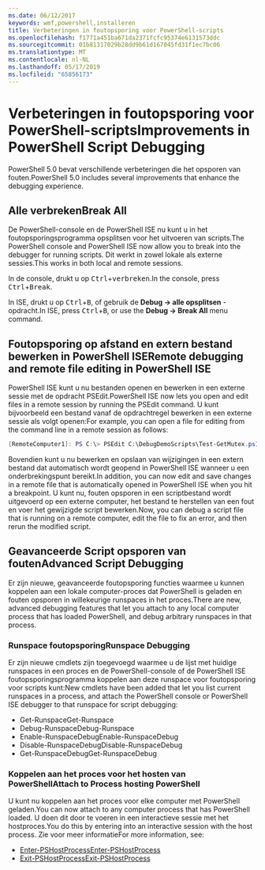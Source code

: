 ```yaml
---
ms.date: 06/12/2017
keywords: wmf,powershell,installeren
title: Verbeteringen in foutopsporing voor PowerShell-scripts
ms.openlocfilehash: f1771a451ba671da2371fcfc95374e6131573ddc
ms.sourcegitcommit: 01b81317029b28dd9b61d167045fd31f1ec7bc06
ms.translationtype: MT
ms.contentlocale: nl-NL
ms.lasthandoff: 05/17/2019
ms.locfileid: "65856173"
---
```

# <a name="improvements-in-powershell-script-debugging"></a><span data-ttu-id="63783-103">Verbeteringen in foutopsporing voor PowerShell-scripts</span><span class="sxs-lookup"><span data-stu-id="63783-103">Improvements in PowerShell Script Debugging</span></span>

<span data-ttu-id="63783-104">PowerShell 5.0 bevat verschillende verbeteringen die het opsporen van fouten.</span><span class="sxs-lookup"><span data-stu-id="63783-104">PowerShell 5.0 includes several improvements that enhance the debugging experience.</span></span>

## <a name="break-all"></a><span data-ttu-id="63783-105">Alle verbreken</span><span class="sxs-lookup"><span data-stu-id="63783-105">Break All</span></span>

<span data-ttu-id="63783-106">De PowerShell-console en de PowerShell ISE nu kunt u in het foutopsporingsprogramma opsplitsen voor het uitvoeren van scripts.</span><span class="sxs-lookup"><span data-stu-id="63783-106">The PowerShell console and PowerShell ISE now allow you to break into the debugger for running scripts.</span></span> <span data-ttu-id="63783-107">Dit werkt in zowel lokale als externe sessies.</span><span class="sxs-lookup"><span data-stu-id="63783-107">This works in both local and remote sessions.</span></span>

<span data-ttu-id="63783-108">In de console, drukt u op <kbd>Ctrl</kbd>+<kbd>verbreken</kbd>.</span><span class="sxs-lookup"><span data-stu-id="63783-108">In the console, press <kbd>Ctrl</kbd>+<kbd>Break</kbd>.</span></span>

<span data-ttu-id="63783-109">In ISE, drukt u op <kbd>Ctrl</kbd>+<kbd>B</kbd>, of gebruik de **Debug -> alle opsplitsen** -opdracht.</span><span class="sxs-lookup"><span data-stu-id="63783-109">In ISE, press <kbd>Ctrl</kbd>+<kbd>B</kbd>, or use the **Debug -> Break All** menu command.</span></span>

## <a name="remote-debugging-and-remote-file-editing-in-powershell-ise"></a><span data-ttu-id="63783-110">Foutopsporing op afstand en extern bestand bewerken in PowerShell ISE</span><span class="sxs-lookup"><span data-stu-id="63783-110">Remote debugging and remote file editing in PowerShell ISE</span></span>

<span data-ttu-id="63783-111">PowerShell ISE kunt u nu bestanden openen en bewerken in een externe sessie met de opdracht PSEdit.</span><span class="sxs-lookup"><span data-stu-id="63783-111">PowerShell ISE now lets you open and edit files in a remote session by running the PSEdit command.</span></span>
<span data-ttu-id="63783-112">U kunt bijvoorbeeld een bestand vanaf de opdrachtregel bewerken in een externe sessie als volgt openen:</span><span class="sxs-lookup"><span data-stu-id="63783-112">For example, you can open a file for editing from the command line in a remote session as follows:</span></span>

```powershell
[RemoteComputer1]: PS C:\> PSEdit C:\DebugDemoScripts\Test-GetMutex.ps1
```

<span data-ttu-id="63783-113">Bovendien kunt u nu bewerken en opslaan van wijzigingen in een extern bestand dat automatisch wordt geopend in PowerShell ISE wanneer u een onderbrekingspunt bereikt.</span><span class="sxs-lookup"><span data-stu-id="63783-113">In addition, you can now edit and save changes in a remote file that is automatically opened in PowerShell ISE when you hit a breakpoint.</span></span> <span data-ttu-id="63783-114">U kunt nu, fouten opsporen in een scriptbestand wordt uitgevoerd op een externe computer, het bestand te herstellen van een fout en voer het gewijzigde script bewerken.</span><span class="sxs-lookup"><span data-stu-id="63783-114">Now, you can debug a script file that is running on a remote computer, edit the file to fix an error, and then rerun the modified script.</span></span>

## <a name="advanced-script-debugging"></a><span data-ttu-id="63783-115">Geavanceerde Script opsporen van fouten</span><span class="sxs-lookup"><span data-stu-id="63783-115">Advanced Script Debugging</span></span>

<span data-ttu-id="63783-116">Er zijn nieuwe, geavanceerde foutopsporing functies waarmee u kunnen koppelen aan een lokale computer-proces dat PowerShell is geladen en fouten opsporen in willekeurige runspaces in het proces.</span><span class="sxs-lookup"><span data-stu-id="63783-116">There are new, advanced debugging features that let you attach to any local computer process that has loaded PowerShell, and debug arbitrary runspaces in that process.</span></span>

### <a name="runspace-debugging"></a><span data-ttu-id="63783-117">Runspace foutopsporing</span><span class="sxs-lookup"><span data-stu-id="63783-117">Runspace Debugging</span></span>

<span data-ttu-id="63783-118">Er zijn nieuwe cmdlets zijn toegevoegd waarmee u de lijst met huidige runspaces in een proces en de PowerShell-console of de PowerShell ISE foutopsporingsprogramma koppelen aan deze runspace voor foutopsporing voor scripts kunt:</span><span class="sxs-lookup"><span data-stu-id="63783-118">New cmdlets have been added that let you list current runspaces in a process, and attach the PowerShell console or PowerShell ISE debugger to that runspace for script debugging:</span></span>

- <span data-ttu-id="63783-119">Get-Runspace</span><span class="sxs-lookup"><span data-stu-id="63783-119">Get-Runspace</span></span>
- <span data-ttu-id="63783-120">Debug-Runspace</span><span class="sxs-lookup"><span data-stu-id="63783-120">Debug-Runspace</span></span>
- <span data-ttu-id="63783-121">Enable-RunspaceDebug</span><span class="sxs-lookup"><span data-stu-id="63783-121">Enable-RunspaceDebug</span></span>
- <span data-ttu-id="63783-122">Disable-RunspaceDebug</span><span class="sxs-lookup"><span data-stu-id="63783-122">Disable-RunspaceDebug</span></span>
- <span data-ttu-id="63783-123">Get-RunspaceDebug</span><span class="sxs-lookup"><span data-stu-id="63783-123">Get-RunspaceDebug</span></span>

### <a name="attach-to-process-hosting-powershell"></a><span data-ttu-id="63783-124">Koppelen aan het proces voor het hosten van PowerShell</span><span class="sxs-lookup"><span data-stu-id="63783-124">Attach to Process hosting PowerShell</span></span>

<span data-ttu-id="63783-125">U kunt nu koppelen aan het proces voor elke computer met PowerShell geladen.</span><span class="sxs-lookup"><span data-stu-id="63783-125">You can now attach to any computer process that has PowerShell loaded.</span></span> <span data-ttu-id="63783-126">U doen dit door te voeren in een interactieve sessie met het hostproces.</span><span class="sxs-lookup"><span data-stu-id="63783-126">You do this by entering into an interactive session with the host process.</span></span> <span data-ttu-id="63783-127">Zie voor meer informatie</span><span class="sxs-lookup"><span data-stu-id="63783-127">For more information, see:</span></span>

- [<span data-ttu-id="63783-128">Enter-PSHostProcess</span><span class="sxs-lookup"><span data-stu-id="63783-128">Enter-PSHostProcess</span></span>](/powershell/module/Microsoft.PowerShell.Core/Enter-PSHostProcess)
- [<span data-ttu-id="63783-129">Exit-PSHostProcess</span><span class="sxs-lookup"><span data-stu-id="63783-129">Exit-PSHostProcess</span></span>](/powershell/module/Microsoft.PowerShell.Core/Exit-PSHostProcess)
